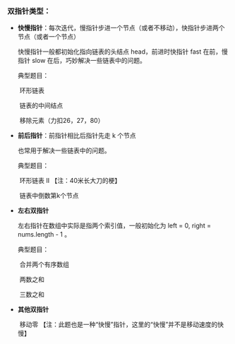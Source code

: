 ### 双指针类型：

* **快慢指针**：每次迭代，慢指针步进一个节点（或者不移动），快指针步进两个节点（或者一个节点）

  快慢指针一般都初始化指向链表的头结点 head，前进时快指针 fast 在前，慢指针 slow 在后，巧妙解决一些链表中的问题。

  典型题目：

  ​	环形链表

  ​	链表的中间结点

  ​	移除元素（力扣26，27，80）

* **前后指针**：前指针相比后指针先走 k 个节点

  也常用于解决一些链表中的问题。

  典型题目：

  ​	环形链表 II    【注：40米长大刀的梗】

  ​	链表中倒数第k个节点

* **左右双指针**

  左右指针在数组中实际是指两个索引值，一般初始化为 left = 0, right = nums.length - 1 。

  典型题目：

  ​	合并两个有序数组

  ​	两数之和

  ​	三数之和

* **其他双指针**

  ​	移动零   【注：此题也是一种“快慢”指针，这里的“快慢”并不是移动速度的快慢】